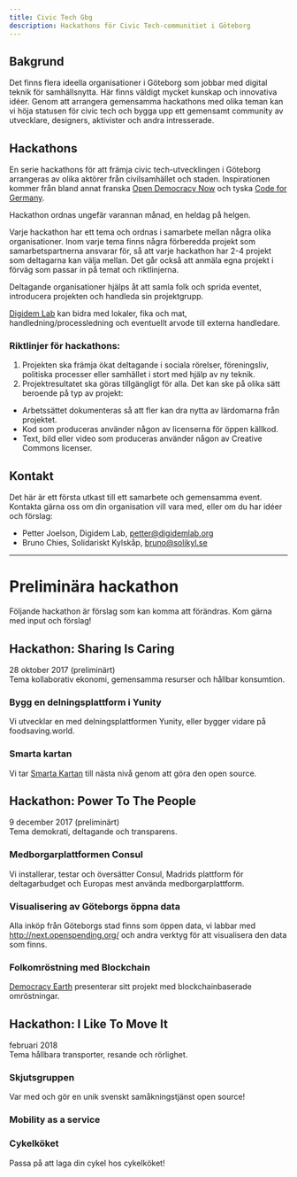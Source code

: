 ```yaml
---
title: Civic Tech Gbg
description: Hackathons för Civic Tech-communitiet i Göteborg
---
```


## Bakgrund
Det finns flera ideella organisationer i Göteborg som jobbar med digital teknik för samhällsnytta. Här finns väldigt mycket kunskap och innovativa idéer. Genom att arrangera gemensamma hackathons med olika teman kan vi höja statusen för civic tech och bygga upp ett gemensamt community av utvecklare, designers, aktivister och andra intresserade.

## Hackathons
En serie hackathons för att främja civic tech-utvecklingen i Göteborg arrangeras av olika aktörer från civilsamhället och staden. Inspirationen kommer från bland annat franska [Open Democracy Now]( http://opendemocracynow.net/) och tyska [Code for Germany](https://codefor.de/en/).

Hackathon ordnas ungefär varannan månad, en heldag på helgen.

Varje hackathon har ett tema och ordnas i samarbete mellan några olika organisationer. Inom varje tema finns några förberedda projekt som samarbetspartnerna ansvarar för, så att varje hackathon har 2-4 projekt som deltagarna kan välja mellan. Det går också att anmäla egna projekt i förväg som passar in på temat och riktlinjerna.

Deltagande organisationer hjälps åt att samla folk och sprida eventet, introducera projekten och handleda sin projektgrupp.

[Digidem Lab](http://digidemlab.org) kan bidra med lokaler, fika och mat, handledning/processledning och eventuellt arvode till externa handledare.

### Riktlinjer för hackathons:
1. Projekten ska främja ökat deltagande i sociala rörelser, föreningsliv, politiska processer eller samhället i stort med hjälp av ny teknik.
2. Projektresultatet ska göras tillgängligt för alla.
Det kan ske på olika sätt beroende på typ av projekt:
* Arbetssättet dokumenteras så att fler kan dra nytta av lärdomarna från projektet.
* Kod som produceras använder någon av licenserna för öppen källkod.
* Text, bild eller video som produceras använder någon av Creative Commons licenser.

## Kontakt
Det här är ett första utkast till ett samarbete och gemensamma event. Kontakta gärna oss om din organisation vill vara med, eller om du har idéer och förslag:
* Petter Joelson, Digidem Lab, [petter@digidemlab.org](mailto:petter@digidemlab.org)
* Bruno Chies, Solidariskt Kylskåp, [bruno@solikyl.se](mailto:bruno@solikyl.se)

---

# Preliminära hackathon
Följande hackathon är förslag som kan komma att förändras. Kom gärna med input och förslag!

## Hackathon: Sharing Is Caring
28 oktober 2017 (preliminärt)  
Tema kollaborativ ekonomi, gemensamma resurser och hållbar konsumtion.

### Bygg en delningsplattform i Yunity
Vi utvecklar en med delningsplattformen Yunity, eller bygger vidare på foodsaving.world.

### Smarta kartan
Vi tar [Smarta Kartan](http://smartakartan.se) till nästa nivå genom att göra den open source.


## Hackathon: Power To The People
9 december 2017 (preliminärt)  
Tema demokrati, deltagande och transparens.

### Medborgarplattformen Consul
Vi installerar, testar och översätter Consul, Madrids plattform för deltagarbudget och Europas mest använda medborgarplattform.

### Visualisering av Göteborgs öppna data
Alla inköp från Göteborgs stad finns som öppen data, vi labbar med <http://next.openspending.org/> och andra verktyg för att visualisera den data som finns.

### Folkomröstning med Blockchain
[Democracy Earth](http://democracy.earth) presenterar sitt projekt med blockchainbaserade omröstningar.


## Hackathon: I Like To Move It
februari 2018  
Tema hållbara transporter, resande och rörlighet.

### Skjutsgruppen
Var med och gör en unik svenskt samåkningstjänst open source!

### Mobility as a service  

### Cykelköket
Passa på att laga din cykel hos cykelköket!
